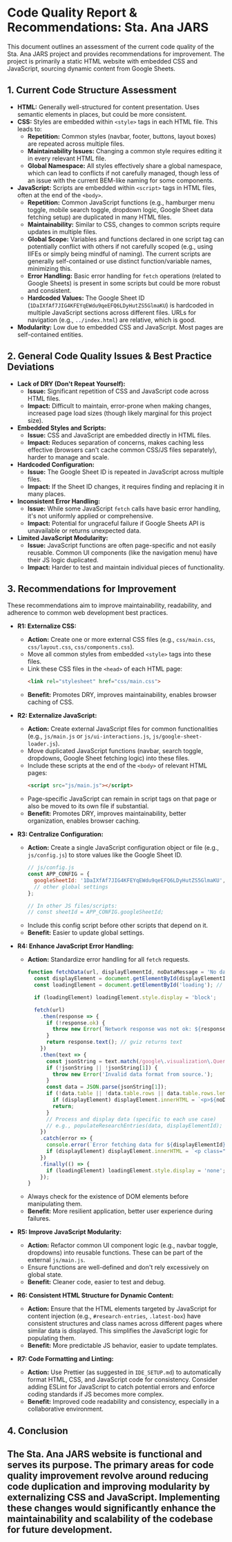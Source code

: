 # Code Quality Report & Recommendations: Sta. Ana JARS

This document outlines an assessment of the current code quality of the Sta. Ana JARS project and provides recommendations for improvement. The project is primarily a static HTML website with embedded CSS and JavaScript, sourcing dynamic content from Google Sheets.

## 1. Current Code Structure Assessment

*   **HTML:** Generally well-structured for content presentation. Uses semantic elements in places, but could be more consistent.
*   **CSS:** Styles are embedded within `<style>` tags in each HTML file. This leads to:
    *   **Repetition:** Common styles (navbar, footer, buttons, layout boxes) are repeated across multiple files.
    *   **Maintainability Issues:** Changing a common style requires editing it in every relevant HTML file.
    *   **Global Namespace:** All styles effectively share a global namespace, which can lead to conflicts if not carefully managed, though less of an issue with the current BEM-like naming for some components.
*   **JavaScript:** Scripts are embedded within `<script>` tags in HTML files, often at the end of the `<body>`.
    *   **Repetition:** Common JavaScript functions (e.g., hamburger menu toggle, mobile search toggle, dropdown logic, Google Sheet data fetching setup) are duplicated in many HTML files.
    *   **Maintainability:** Similar to CSS, changes to common scripts require updates in multiple files.
    *   **Global Scope:** Variables and functions declared in one script tag can potentially conflict with others if not carefully scoped (e.g., using IIFEs or simply being mindful of naming). The current scripts are generally self-contained or use distinct function/variable names, minimizing this.
    *   **Error Handling:** Basic error handling for `fetch` operations (related to Google Sheets) is present in some scripts but could be more robust and consistent.
    *   **Hardcoded Values:** The Google Sheet ID (`1DaIXfAf7JIG4KFEYqEWdu9qeEFQ6LDyHutZS5GlmaKU`) is hardcoded in multiple JavaScript sections across different files. URLs for navigation (e.g., `../index.html`) are relative, which is good.
*   **Modularity:** Low due to embedded CSS and JavaScript. Most pages are self-contained entities.

## 2. General Code Quality Issues & Best Practice Deviations

*   **Lack of DRY (Don't Repeat Yourself):**
    *   **Issue:** Significant repetition of CSS and JavaScript code across HTML files.
    *   **Impact:** Difficult to maintain, error-prone when making changes, increased page load sizes (though likely marginal for this project size).
*   **Embedded Styles and Scripts:**
    *   **Issue:** CSS and JavaScript are embedded directly in HTML files.
    *   **Impact:** Reduces separation of concerns, makes caching less effective (browsers can't cache common CSS/JS files separately), harder to manage and scale.
*   **Hardcoded Configuration:**
    *   **Issue:** The Google Sheet ID is repeated in JavaScript across multiple files.
    *   **Impact:** If the Sheet ID changes, it requires finding and replacing it in many places.
*   **Inconsistent Error Handling:**
    *   **Issue:** While some JavaScript `fetch` calls have basic error handling, it's not uniformly applied or comprehensive.
    *   **Impact:** Potential for ungraceful failure if Google Sheets API is unavailable or returns unexpected data.
*   **Limited JavaScript Modularity:**
    *   **Issue:** JavaScript functions are often page-specific and not easily reusable. Common UI components (like the navigation menu) have their JS logic duplicated.
    *   **Impact:** Harder to test and maintain individual pieces of functionality.

## 3. Recommendations for Improvement

These recommendations aim to improve maintainability, readability, and adherence to common web development best practices.

*   **R1: Externalize CSS:**
    *   **Action:** Create one or more external CSS files (e.g., `css/main.css`, `css/layout.css`, `css/components.css`).
    *   Move all common styles from embedded `<style>` tags into these files.
    *   Link these CSS files in the `<head>` of each HTML page:
        ```html
        <link rel="stylesheet" href="css/main.css">
        ```
    *   **Benefit:** Promotes DRY, improves maintainability, enables browser caching of CSS.

*   **R2: Externalize JavaScript:**
    *   **Action:** Create external JavaScript files for common functionalities (e.g., `js/main.js` or `js/ui-interactions.js`, `js/google-sheet-loader.js`).
    *   Move duplicated JavaScript functions (navbar, search toggle, dropdowns, Google Sheet fetching logic) into these files.
    *   Include these scripts at the end of the `<body>` of relevant HTML pages:
        ```html
        <script src="js/main.js"></script>
        ```
    *   Page-specific JavaScript can remain in script tags on that page or also be moved to its own file if substantial.
    *   **Benefit:** Promotes DRY, improves maintainability, better organization, enables browser caching.

*   **R3: Centralize Configuration:**
    *   **Action:** Create a single JavaScript configuration object or file (e.g., `js/config.js`) to store values like the Google Sheet ID.
        ```javascript
        // js/config.js
        const APP_CONFIG = {
          googleSheetId: '1DaIXfAf7JIG4KFEYqEWdu9qeEFQ6LDyHutZS5GlmaKU',
          // other global settings
        };

        // In other JS files/scripts:
        // const sheetId = APP_CONFIG.googleSheetId;
        ```
    *   Include this config script before other scripts that depend on it.
    *   **Benefit:** Easier to update global settings.

*   **R4: Enhance JavaScript Error Handling:**
    *   **Action:** Standardize error handling for all `fetch` requests.
        ```javascript
        function fetchData(url, displayElementId, noDataMessage = 'No data available.') {
          const displayElement = document.getElementById(displayElementId);
          const loadingElement = document.getElementById('loading'); // Assuming a common loading indicator

          if (loadingElement) loadingElement.style.display = 'block';

          fetch(url)
            .then(response => {
              if (!response.ok) {
                throw new Error(`Network response was not ok: ${response.status} ${response.statusText}`);
              }
              return response.text(); // gviz returns text
            })
            .then(text => {
              const jsonString = text.match(/google\.visualization\.Query\.setResponse\((.*)\)/s);
              if (!jsonString || !jsonString[1]) {
                throw new Error('Invalid data format from source.');
              }
              const data = JSON.parse(jsonString[1]);
              if (!data.table || !data.table.rows || data.table.rows.length === 0) {
                if (displayElement) displayElement.innerHTML = `<p>${noDataMessage}</p>`;
                return;
              }
              // Process and display data (specific to each use case)
              // e.g., populateResearchEntries(data, displayElementId);
            })
            .catch(error => {
              console.error(`Error fetching data for ${displayElementId}:`, error);
              if (displayElement) displayElement.innerHTML = `<p class="error-message">Failed to load data. Please try again later.</p>`;
            })
            .finally(() => {
              if (loadingElement) loadingElement.style.display = 'none';
            });
        }
        ```
    *   Always check for the existence of DOM elements before manipulating them.
    *   **Benefit:** More resilient application, better user experience during failures.

*   **R5: Improve JavaScript Modularity:**
    *   **Action:** Refactor common UI component logic (e.g., navbar toggle, dropdowns) into reusable functions. These can be part of the external `js/main.js`.
    *   Ensure functions are well-defined and don't rely excessively on global state.
    *   **Benefit:** Cleaner code, easier to test and debug.

*   **R6: Consistent HTML Structure for Dynamic Content:**
    *   **Action:** Ensure that the HTML elements targeted by JavaScript for content injection (e.g., `#research-entries`, `.latest-box`) have consistent structures and class names across different pages where similar data is displayed. This simplifies the JavaScript logic for populating them.
    *   **Benefit:** More predictable JS behavior, easier to update templates.

*   **R7: Code Formatting and Linting:**
    *   **Action:** Use Prettier (as suggested in `IDE_SETUP.md`) to automatically format HTML, CSS, and JavaScript code for consistency. Consider adding ESLint for JavaScript to catch potential errors and enforce coding standards if JS becomes more complex.
    *   **Benefit:** Improved code readability and consistency, especially in a collaborative environment.

## 4. Conclusion

The Sta. Ana JARS website is functional and serves its purpose. The primary areas for code quality improvement revolve around reducing code duplication and improving modularity by externalizing CSS and JavaScript. Implementing these changes would significantly enhance the maintainability and scalability of the codebase for future development.
---
